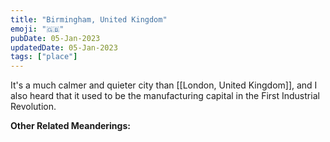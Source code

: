 ```yaml
---
title: "Birmingham, United Kingdom"
emoji: "🇬‍🇧"
pubDate: 05-Jan-2023
updatedDate: 05-Jan-2023
tags: ["place"]
---
```


It's a much calmer and quieter city than [[London, United Kingdom]], and I also heard that it used to be the manufacturing capital in the First Industrial Revolution.

**Other Related Meanderings:**
